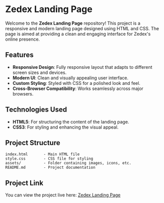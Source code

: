 # Zedex Landing Page

Welcome to the **Zedex Landing Page** repository! This project is a responsive and modern landing page designed using HTML and CSS. The page is aimed at providing a clean and engaging interface for Zedex's online presence.

## Features
- **Responsive Design**: Fully responsive layout that adapts to different screen sizes and devices.
- **Modern UI**: Clean and visually appealing user interface.
- **Custom Styling**: Styled with CSS for a polished look and feel.
- **Cross-Browser Compatibility**: Works seamlessly across major browsers.

## Technologies Used
- **HTML5**: For structuring the content of the landing page.
- **CSS3**: For styling and enhancing the visual appeal.

## Project Structure
```
index.html       - Main HTML file
style.css        - CSS file for styling
assets/          - Folder containing images, icons, etc.
README.md        - Project documentation
```
## Project Link
You can view the project live here: [Zedex Landing Page](https://zedex-landpage.netlify.app/)
